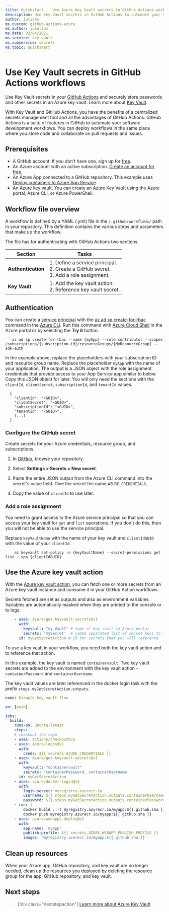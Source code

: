 ```yaml
---
title: Quickstart -  Use Azure Key Vault secrets in GitHub Actions workflows
description: Use Key Vault secrets in GitHub Actions to automate your software development workflows
author: juliakm
ms.custom: github-actions-azure
ms.author: jukullam
ms.date: 02/04/2021
ms.service: key-vault
ms.subservice: secrets
ms.topic: quickstart
---
```


# Use Key Vault secrets in GitHub Actions workflows

Use Key Vault secrets in your [GitHub Actions](https://help.github.com/en/articles/about-github-actions) and securely store passwords and other secrets in an Azure key vault. Learn more about [Key Vault](/azure/key-vault/general/overview). 

With Key Vault and GitHub Actions, you have the benefits of a centralized secrets management tool and all the advantages of GitHub Actions. GitHub Actions is a suite of features in GitHub to automate your software development workflows. You can deploy workflows in the same place where you store code and collaborate on pull requests and issues. 


## Prerequisites 
- A GitHub account. If you don't have one, sign up for [free](https://github.com/join).  
- An Azure account with an active subscription. [Create an account for free](https://azure.microsoft.com/free/?WT.mc_id=A261C142F).
- An Azure App connected to a GitHub repository. This example uses [Deploy containers to Azure App Service](../javascript/tutorial/tutorial-vscode-docker-node/tutorial-vscode-docker-node-01.md). 
- An Azure key vault.  You can create an Azure Key Vault using the Azure portal, Azure CLI, or Azure PowerShell.

## Workflow file overview

A workflow is defined by a YAML (.yml) file in the `/.github/workflows/` path in your repository. This definition contains the various steps and parameters that make up the workflow.

The file has for authenticating with GitHub Actions two sections:

|Section  |Tasks  |
|---------|---------|
|**Authentication** | 1. Define a service principal. <br /> 2. Create a GitHub secret. <br /> 3. Add a role assignment. |
|**Key Vault** | 1. Add the key vault action. <br /> 2. Reference key vault secret. |

## Authentication

You can create a [service principal](/azure/active-directory/develop/app-objects-and-service-principals#service-principal-object) with the [az ad sp create-for-rbac](/cli/azure/ad/sp?view=azure-cli-latest#az_ad_sp_create_for_rbac&preserve_view=true) command in the [Azure CLI](/cli/azure/). Run this command with [Azure Cloud Shell](https://shell.azure.com/) in the Azure portal or by selecting the **Try it** button.

```azurecli-interactive
   az ad sp create-for-rbac --name {myApp} --role contributor --scopes /subscriptions/{subscription-id}/resourceGroups/{MyResourceGroup} --sdk-auth
```

In the example above, replace the placeholders with your subscription ID and resource group name. Replace the placeholder `myApp` with the name of your application. The output is a JSON object with the role assignment credentials that provide access to your App Service app similar to below. Copy this JSON object for later. You will only need the sections with the `clientId`, `clientSecret`, `subscriptionId`, and `tenantId` values. 

```output 
  {
    "clientId": "<GUID>",
    "clientSecret": "<GUID>",
    "subscriptionId": "<GUID>",
    "tenantId": "<GUID>",
    (...)
  }
```

### Configure the GitHub secret

Create secrets for your Azure credentials, resource group, and subscriptions. 

1. In [GitHub](https://github.com/), browse your repository.

1. Select **Settings > Secrets > New secret**.

1. Paste the entire JSON output from the Azure CLI command into the secret's value field. Give the secret the name `AZURE_CREDENTIALS`.

1. Copy the value of `clientId` to use later. 

### Add a role assignment 
 
You need to grant access to the Azure service principal so that you can access your key vault for `get` and `list` operations. If you don't do this, then you will not be able to use the service principal. 

Replace `keyVaultName` with the name of your key vault and `clientIdGUID` with the value of your `clientId`. 

```azurecli-interactive
    az keyvault set-policy -n {keyVaultName} --secret-permissions get list --spn {clientIdGUID}
```

## Use the Azure key vault action

With the [Azure key vault action](https://github.com/marketplace/actions/azure-key-vault-get-secrets), you can fetch one or more secrets from an Azure key vault instance and consume it in your GitHub Action workflows.

Secrets fetched are set as outputs and also as environment variables. Variables are automatically masked when they are printed to the console or to logs.

```yaml
    - uses: Azure/get-keyvault-secrets@v1
      with:
        keyvault: "my Vault" # name of key vault in Azure portal
        secrets: 'mySecret'  # comma separated list of secret keys to fetch from key vault 
      id: myGetSecretAction # ID for secrets that you will reference
```

To use a key vault in your workflow, you need both the key vault action and to reference that action. 

In this example, the key vault is named `containervault`. Two key vault secrets are added to the environment with the key vault action - `containerPassword` and `containerUsername`. 

The key vault values are later referenced in the docker login task with the prefix `steps.myGetSecretAction.outputs`. 

```yaml
name: Example key vault flow

on: [push]

jobs:
  build:
    runs-on: ubuntu-latest
    steps:
    # checkout the repo
    - uses: actions/checkout@v2
    - uses: Azure/login@v1
      with:
        creds: ${{ secrets.AZURE_CREDENTIALS }}
    - uses: Azure/get-keyvault-secrets@v1
      with: 
        keyvault: "containervault"
        secrets: 'containerPassword, containerUsername'
      id: myGetSecretAction
    - uses: azure/docker-login@v1
      with:
        login-server: myregistry.azurecr.io
        username: ${{ steps.myGetSecretAction.outputs.containerUsername }}
        password: ${{ steps.myGetSecretAction.outputs.containerPassword }}
    - run: |
        docker build . -t myregistry.azurecr.io/myapp:${{ github.sha }}
        docker push myregistry.azurecr.io/myapp:${{ github.sha }}     
    - uses: azure/webapps-deploy@v2
      with:
        app-name: 'myapp'
        publish-profile: ${{ secrets.AZURE_WEBAPP_PUBLISH_PROFILE }}
        images: 'myregistry.azurecr.io/myapp:${{ github.sha }}'
```

## Clean up resources

When your Azure app, GitHub repository, and key vault are no longer needed, clean up the resources you deployed by deleting the resource group for the app, GitHub repository, and key vault.

## Next steps

> [!div class="nextstepaction"]
> [Learn more about Azure Key Vault](/azure/key-vault/general/overview)